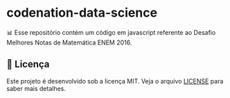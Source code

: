 # codenation-data-science
:bar_chart: Esse repositório contém um código em javascript referente ao Desafio Melhores Notas de Matemática ENEM 2016.

## :page_facing_up: Licença 
Este projeto é desenvolvido sob a licença MIT. Veja o arquivo [LICENSE](LICENSE.md) para saber mais detalhes.
